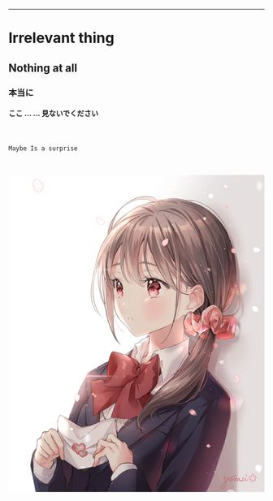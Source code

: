 ---
# Irrelevant thing
## Nothing at all
### 本当に
#### ここ ... ... 見ないでください
<br>

`Maybe Is a surprise`

<br>

![img1](./img/illust_64974492_20180720_074513.png)


